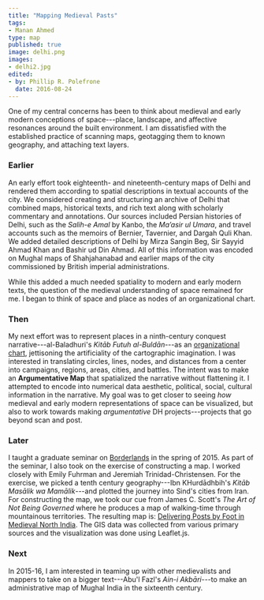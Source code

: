 ```yaml
---
title: "Mapping Medieval Pasts"
tags:
- Manan Ahmed
type: map
published: true
image: delhi.png
images:
- delhi2.jpg
edited:
- by: Phillip R. Polefrone
  date: 2016-08-24
---
```


One of my central concerns has been to think about medieval and early modern
conceptions of space---place, landscape, and affective resonances around the
built environment. I am dissatisfied with the established practice of scanning
maps, geotagging them to known geography, and attaching text layers.

### Earlier

An early effort took eighteenth- and nineteenth-century maps of Delhi and
rendered them according to spatial descriptions in textual accounts of the
city. We considered creating and structuring an archive of Delhi that combined
maps, historical texts, and rich text<!--??? prp--> along with scholarly
commentary and annotations. Our sources included Persian histories of Delhi,
such as the *Salih-e Amal* by Kanbo, the *Ma’asir ul Umara*, and travel
accounts such as the memoirs of Bernier, Tavernier, and Dargah Quli Khan. We
added detailed descriptions of Delhi by Mirza Sangin Beg, Sir Sayyid Ahmad Khan
and Bashir ud Din Ahmad. All of this information was encoded on Mughal maps of
Shahjahanabad and earlier maps of the city commissioned by British imperial
administrations.

While this added a much needed spatiality to modern and early modern texts, the
question of the medieval understanding of space remained for me. I began to
think of space and place as nodes of an organizational chart.

### Then

My next effort was to represent places in a ninth-century conquest
narrative---al-Baladhuri's *Kitāb Futuh al-Buldān*---as an [organizational
chart](http://www.fastcodesign.com/3026334/this-beautiful-19th-century-org-chart-puts-your-companys-to-shame),
jettisoning the artificiality of the cartographic imagination. I was interested
in translating circles, lines, nodes, and distances from a center into
campaigns, regions, areas, cities, and battles. The intent was to make an
**Argumentative Map** that spatialized the narrative without flattening it.
I attempted to encode into numerical data aesthetic, political, social,
cultural information in the narrative. My goal was to get closer to seeing
*how* medieval and early modern representations of space can be visualized, but
also to work towards making *argumentative* DH projects---projects that go
beyond scan and post.

### Later

I taught a graduate seminar on
[Borderlands](https://github.com/mananahmed/syllabi/blob/master/borderlands.md)
in the spring of 2015. As part of the seminar, I also took on the exercise of
constructing a map. I worked closely with Emily Fuhrman and Jeremiah
Trinidad-Christensen. For the exercise, we picked a tenth century
geography---Ibn KHurdādhbih's *Kitāb Masālik wa Mamālik*---and plotted the
journey into Sind's cities from Iran. For constructing the map, we took our
cue from James C. Scott's *The Art of Not Being Governed* where he produces a
map of walking-time through mountainous territories. The resulting map is:
[Delivering Posts by Foot in Medieval North
India](http://emilyfuhrman.co/interactive/F2015002/). The GIS data was
collected from various primary sources and the visualization was done using
Leaflet.js. 

### Next

In 2015-16, I am interested in teaming up with other medievalists and mappers
to take on a bigger text---Abu'l Fazl's *Ain-i Akbāri*---to make an
administrative map of Mughal India in the sixteenth century.
